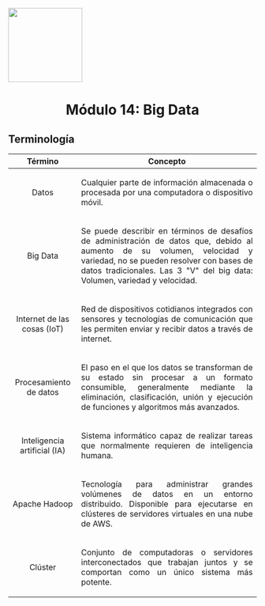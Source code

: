 <p align="left">
  <img src="https://semanadelcannabis.cayetano.edu.pe/assets/img/logo-upch.png" width="150">
  <h1 align="center">Módulo 14: Big Data</h1>
</p>

## Terminología

| Término  | Concepto  |
| :------------: | :------------: |
| Datos  | <p align="justify">Cualquier parte de información almacenada o procesada por una computadora o dispositivo móvil.</p>  |
| Big Data  | <p align="justify">Se puede describir en términos de desafíos de administración de datos que, debido al aumento de su volumen, velocidad y variedad, no se pueden resolver con bases de datos tradicionales. Las 3 "V" del big data: Volumen, variedad y velocidad.</p>  |
| Internet de las cosas (IoT)  | <p align="justify">Red de dispositivos cotidianos integrados con sensores y tecnologías de comunicación que les permiten enviar y recibir datos a través de internet.</p>  |
| Procesamiento de datos  | <p align="justify">El paso en el que los datos se transforman de su estado sin procesar a un formato consumible, generalmente mediante la eliminación, clasificación, unión y ejecución de funciones y algoritmos más avanzados.</p>  |
| Inteligencia artificial (IA)  | <p align="justify">Sistema informático capaz de realizar tareas que normalmente requieren de inteligencia humana.</p>  |
| Apache Hadoop  | <p align="justify">Tecnología para administrar grandes volúmenes de datos en un entorno distribuido. Disponible para ejecutarse en clústeres de servidores virtuales en una nube de AWS.</p>  |
| Clúster  | <p align="justify">Conjunto de computadoras o servidores interconectados que trabajan juntos y se comportan como un único sistema más potente.</p>  |
